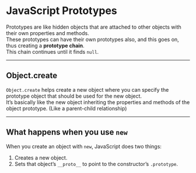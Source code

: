 # JavaScript Prototypes

Prototypes are like hidden objects that are attached to other objects with their own properties and methods.  
These prototypes can have their own prototypes also, and this goes on, thus creating a **prototype chain**.  
This chain continues until it finds `null`.

---

## Object.create
`Object.create` helps create a new object where you can specify the prototype object that should be used for the new object.  
It’s basically like the new object inheriting the properties and methods of the object prototype. (Like a parent-child relationship)

---

## What happens when you use `new`
When you create an object with `new`, JavaScript does two things:

1. Creates a new object.  
2. Sets that object’s `__proto__` to point to the constructor’s `.prototype`.  
